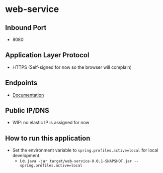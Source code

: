 # web-service

## Inbound Port

* 8080

## Application Layer Protocol

* HTTPS (Self-signed for now so the browser will complain)

## Endpoints

* [Documentation](ENDPOINTS.md)

## Public IP/DNS

* WIP: no elastic IP is assigned for now

## How to run this application

* Set the environment variable to `spring.profiles.active=local` for local development.
    - i.e. `java -jar target/web-service-0.0.1-SNAPSHOT.jar --spring.profiles.active=local`